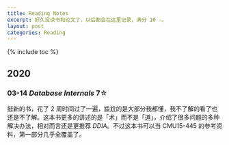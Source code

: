 ```yaml
---
title: Reading Notes
excerpt: 好久没读书和论文了，以后都会在这里记录，满分 10 ☆。
layout: post
categories: Reading
---
```


{% include toc %}

## 2020

### 03-14 *Database Internals* 7☆

挺新的书，花了 2 周时间过了一遍，尴尬的是大部分我都懂，我不了解的看了也还是不了解。这本书更多的讲述的是「术」而不是「道」，介绍了很多问题的多种解决办法，相对而言还是更推荐 *DDIA*。不过这本书可以当 CMU15-445 的参考资料，第一部分几乎全覆盖了。
